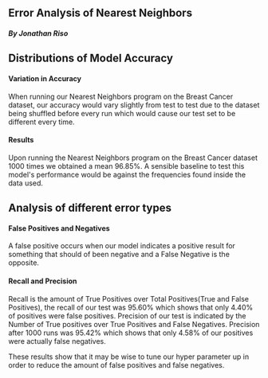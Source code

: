 ## Error Analysis of Nearest Neighbors 

##### By Jonathan Riso

## Distributions of Model Accuracy

#### Variation in Accuracy

When running our Nearest Neighbors program on the Breast Cancer dataset, our accuracy would vary slightly from test to test due to the dataset being shuffled before every run which would cause our test set to be different every time.

#### Results

Upon running the Nearest Neighbors program on the Breast Cancer dataset 1000 times we obtained a mean 96.85%. A sensible baseline to test this model's performance would be against the frequencies found inside the data used.

## Analysis of different error types

#### False Positives and Negatives

A false positive occurs when our model indicates a positive result for something that should of been negative and a False Negative is the opposite.

#### Recall and Precision

Recall is the amount of True Positives over Total Positives(True and False Positives), the recall of our test was 95.60% which shows that only 4.40% of positives were false positives. Precision of our test is indicated by the Number of True positives over True Positives and False Negatives. Precision after 1000 runs was 95.42% which shows that only 4.58% of our positives were actually false negatives.

These results show that it may be wise to tune our hyper parameter up in order to reduce the amount of false positives and false negatives.